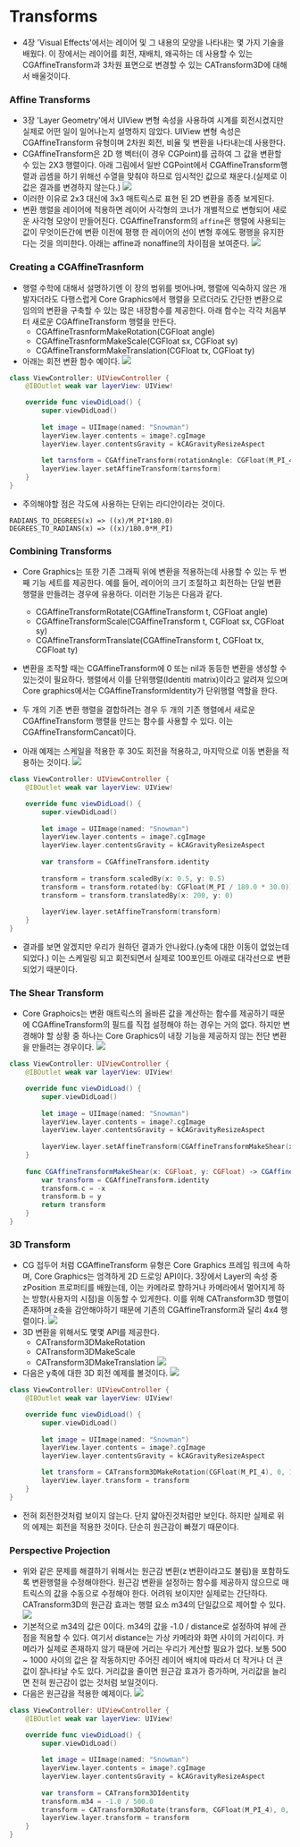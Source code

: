 # Transforms
- 4장 'Visual Effects'에서는 레이어 및 그 내용의 모양을 나타내는 몇 가지 기술을 배웠다.
이 장에서는 레이어를 회전, 재배치, 왜곡하는 데 사용할 수 있는 CGAffineTransform과 3차원 표면으로 변경할 수 있는 CATransform3D에 대해서 배울것이다.


### Affine Transforms
- 3장 'Layer Geometry'에서 UIView 변형 속성을 사용하여 시계를 회전시켰지만 실제로 어떤 일이 일어나는지 설명하지 않았다.
UIView 변형 속성은 CGAffineTransform 유형이며 2차원 회전, 비율 및 변환을 나타내는데 사용한다.
- CGAffineTransform은 2D 행 벡터(이 경우 CGPoint)를 곱하여 그 값을 변환할 수 있는 2X3 행렬이다.
아래 그림에서 일반 CGPoint에서 CGAffineTransform행렬과 곱셈을 하기 위해선 수열을 맞춰야 하므로 임시적인 값으로 채운다.(실제로  이값은 결과를 변경하지 않는다.)
![](Resource/5_1.png)
- 이러한 이유로 2x3 대신에 3x3 매트릭스로 표현 된 2D 변환을 종종 보게된다.
- 변환 행렬을 레이어에 적용하면 레이어 사각형의 코너가 개별적으로 변형되어 새로운 사각형 모양이 만들어진다.
CGAffineTransform의 `affine`은 행렬에 사용되는 값이 무엇이든간에 변환 이전에 평행 한 레이어의 선이 변형 후에도 평행을 유지한다는 것을 의미한다.
아래는 affine과 nonaffine의 차이점을 보여준다.
![](Resource/5_2.png)

### Creating a CGAffineTrasnform
- 행렬 수학에 대해서 설명하기엔 이 장의 범위를 벗어나며, 행렬에 익숙하지 않은 개발자더라도 다행스럽게 Core Graphics에서 행렬을 모르더라도 간단한 변환으로 임의의 변환을 구축할 수 있는 많은 내장함수를 제공한다.
아래 함수는 각각 처음부터 새로운 CGAffineTransform 행렬을 만든다.
  - CGAffineTrasnformMakeRotation(CGFloat angle)
  - CGAffineTrasnformMakeScale(CGFloat sx, CGFloat sy)
  - CGAffineTransformMakeTranslation(CGFloat tx, CGFloat ty)
- 아래는 회전 변환 함수 예이다.
![](Resource/5_3.png)
```Swift
class ViewController: UIViewController {
    @IBOutlet weak var layerView: UIView!

    override func viewDidLoad() {
        super.viewDidLoad()
        
        let image = UIImage(named: "Snowman")
        layerView.layer.contents = image?.cgImage
        layerView.layer.contentsGravity = kCAGravityResizeAspect
        
        let tarnsform = CGAffineTransform(rotationAngle: CGFloat(M_PI_4))
        layerView.layer.setAffineTransform(tarnsform)
    }
}
```
- 주의해야할 점은 각도에 사용하는 단위는 라디안이라는 것이다.
```
RADIANS_TO_DEGREES(x) => ((x)/M_PI*180.0)
DEGREES_TO_RADIANS(x) => ((x)/180.0*M_PI)
```

### Combining Transforms
- Core Graphics는 또한 기존 그래픽 위에 변환을 적용하는데 사용할 수 있는 두 번째 기능 세트를 제공한다. 예를 들어, 레이어의 크기 조절하고 회전하는 단일 변환 행렬을 만들려는 경우에 유용하다.
이러한 기능은 다음과 같다.
  - CGAffineTransformRotate(CGAffineTransform t, CGFloat angle)
  - CGAffineTransformScale(CGAffineTransform t, CGFloat sx, CGFloat sy)
  - CGAffineTransformTranslate(CGAffineTransform t, CGFloat tx, CGFloat ty)

- 변환을 조작할 때는 CGAffineTransform에 0 또는 nil과 동등한 변환을 생성할 수 있는것이 필요하다. 행렬에서 이를 단위행렬(Identiti matrix)이라고 알려져 있으며 Core graphics에서는 CGAffineTransformIdentity가 단위행렬 역할을 한다.
- 두 개의 기존 변환 행렬을 결합하려는 경우 두 개의 기존 행렬에서 새로운 CGAffineTransform 행렬을 만드는 함수를 사용할 수 있다. 이는 CGAffineTransformCancat이다.
- 아래 예제는 스케일을 적용한 후 30도 회전을 적용하고, 마지막으로 이동 변환을 적용하는 것이다.
![](Resource/5_4.png)
```Swift
class ViewController: UIViewController {
    @IBOutlet weak var layerView: UIView!

    override func viewDidLoad() {
        super.viewDidLoad()
        
        let image = UIImage(named: "Snowman")
        layerView.layer.contents = image?.cgImage
        layerView.layer.contentsGravity = kCAGravityResizeAspect
        
        var transform = CGAffineTransform.identity
        
        transform = transform.scaledBy(x: 0.5, y: 0.5)
        transform = transform.rotated(by: CGFloat(M_PI / 180.0 * 30.0))
        transform = transform.translatedBy(x: 200, y: 0)
        
        layerView.layer.setAffineTransform(transform)
    }
}
```
- 결과를 보면 알겠지만 우리가 원하던 결과가 안나왔다.(y축에 대한 이동이 없었는데 되었다.) 이는 스케일링 되고 회전되면서 실제로 100포인트 아래로 대각선으로 변환되었기 때분이다.

### The Shear Transform
- Core Graphoics는 변환 매트릭스의 올바른 값을 계산하는 함수를 제공하기 때문에 CGAffineTransform의 필드를 직접 설정해야 하는 경우는 거의 없다.
하지만 변경해야 할 상황 중 하나는 Core Graphics이 내장 기능을 제공하지 않는 전단 변환을 만들려는 경우이다.
![](Resource/5_5.png)
```Swift
class ViewController: UIViewController {
    @IBOutlet weak var layerView: UIView!

    override func viewDidLoad() {
        super.viewDidLoad()
        
        let image = UIImage(named: "Snowman")
        layerView.layer.contents = image?.cgImage
        layerView.layer.contentsGravity = kCAGravityResizeAspect
               
        layerView.layer.setAffineTransform(CGAffineTransformMakeShear(x: 1, y: 0))
    }
    
    func CGAffineTransformMakeShear(x: CGFloat, y: CGFloat) -> CGAffineTransform {
        var transform = CGAffineTransform.identity
        transform.c = -x
        transform.b = y
        return transform
    }
}
```

### 3D Transform
- CG 접두어 처럼 CGAffineTransform 유형은 Core Graphics 프레임 워크에 속하며, Core Graphics는 엄격하게 2D 드로잉 API이다.
3장에서 Layer의 속성 중 zPosition 프로퍼티를 배웠는데, 이는 카메라로 향하거나 카메라에서 멀어지게 하는 방향(사용자의 시점)을 이동할 수 있게한다.
이를 위해 CATransform3D 행렬이 존재하며 z축을 감안해야하기 때문에 기존의 CGAffineTransform과 달리 4x4 행렬이다.
![](Resource/5_6.png)
- 3D 변환을 위해서도 몇몇 API를 제공한다.
  - CATransform3DMakeRotation
  - CATransform3DMakeScale
  - CATransform3DMakeTranslation
![](Resource/5_7.png)
- 다음은 y축에 대한 3D 회전 예제를 볼것이다.
![](Resource/5_8.png)
```Swift
class ViewController: UIViewController {
    @IBOutlet weak var layerView: UIView!

    override func viewDidLoad() {
        super.viewDidLoad()
        
        let image = UIImage(named: "Snowman")
        layerView.layer.contents = image?.cgImage
        layerView.layer.contentsGravity = kCAGravityResizeAspect

        let transform = CATransform3DMakeRotation(CGFloat(M_PI_4), 0, 1, 0)
        layerView.layer.transform = transform
    }
}
```
- 전혀 회전한것처럼 보이지 않는다. 단지 얇아진것처럼만 보인다. 하지만 실제로 위의 에제는 회전을 적용한 것이다. 단순히 원근감이 빠졌기 때문이다.

### Perspective Projection
- 위와 같은 문제를 해결하기 위해서는 원근감 변환(z 변환이라고도 불림)을 포함하도록 변환행렬을 수정해야한다.
원근감 변환을 설정하는 함수를 제공하지 않으므로 매트릭스의 값을 수동으로 수정해야 한다. 어려워 보이지만 실제로는 간단하다.
CATransform3D의 원근감 효과는 행렬 요소 m34의 단일값으로 제어할 수 있다.
![](Resource/5_9.png)
- 기본적으로 m34의 값은 0이다. m34의 값을 -1.0 / distance로 설정하여 뷰에 관점을 적용할 수 있다. 여기서 distance는 가상 카메라와 화면 사이의 거리이다.
카메라가 실제로 존재하지 않기 때문에 거리는 우리가 계산할 필요가 없다. 보통 500 ~ 1000 사이의 값은 잘 작동하지만 주어진 레이어 배치에 따라서 더 작거나 더 큰 값이 잘나타날 수도 있다.
거리값을 줄이면 원근감 효과가 증가하며, 거리값을 늘리면 전혀 원근감이 없는 것처럼 보일것이다.
- 다음은 원근감을 적용한 예제이다.
![](Resource/5_10.png)
```Swift
class ViewController: UIViewController {
    @IBOutlet weak var layerView: UIView!

    override func viewDidLoad() {
        super.viewDidLoad()
        
        let image = UIImage(named: "Snowman")
        layerView.layer.contents = image?.cgImage
        layerView.layer.contentsGravity = kCAGravityResizeAspect
        
        var transform = CATransform3DIdentity
        transform.m34 = -1.0 / 500.0
        transform = CATransform3DRotate(transform, CGFloat(M_PI_4), 0, 1, 0)
        layerView.layer.transform = transform
    }
}
```